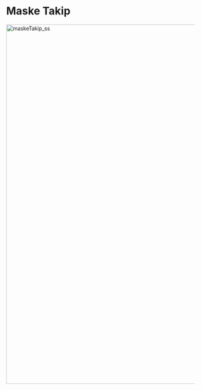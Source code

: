 # Maske Takip

<img width="960" alt="maskeTakip_ss" src="https://github.com/denizozv/MaskeTakip/assets/115140344/e48811ad-6ba2-4534-ae0c-7982ff2f3f11">
